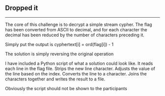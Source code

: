 ## Dropped it
---
The core of this challenge is to decrypt a simple stream cypher.
The flag has been converted from ASCII to decimal, and for each character the decimal has been reduced by the number of characters preceding it.

Simply put the output is cyphertext[i] = ord(flag[i]) - 1

The solution is simply reversing the original operation

I have included a Python script of what a solution could look like.
It reads each line in the flag file.
Strips the new line character.
Adjusts the value of the line based on the index.
Converts the line to a character.
Joins the characters together and writes the result to a file.

Obviously the script should not be shown to the participants


